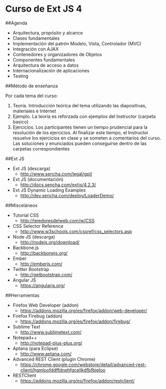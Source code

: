 Curso de Ext JS 4
=================

##Agenda

- Arquitectura, propósito y alcance
- Clases fundamentales
- Implementación del patrón Modelo, Vista, Controlador (MVC)
- Integración con AJAX
- Contenedores y organizadores de Objetos
- Componentes fundamentales
- Arquitectura de acceso a datos
- Internacionalización de aplicaciones
- Testing

##Método de enseñanza

Por cada tema del curso:
1. Teoría. Introducción teórica del tema utilizando las diapositivas, materiales e Internet
2. Ejemplo. La teoría es reforzada con ejemplos del Instructor (carpeta basico)
3. Ejercicios. Los participantes tienen un tiempo prudencial para la resolución de los ejercicios. Al finalizar este tiempo, el Instructor resuelve los ejercicios en clase y se someten a comentarios del curso. Las soluciones y enunciados pueden conseguirse dentro de las carpetas correspondientes

##Ext JS

- Ext JS (descarga)
	- http://www.sencha.com/legal/gpl/
- Ext JS (documentación)
	- http://docs.sencha.com/extjs/4.2.3/
- Ext JS Dynamic Loading Examples
	- http://dev.sencha.com/deploy/LoaderDemo/

##Misceláneos

- Tutorial CSS
	- http://tejedoresdelweb.com/w/CSS	
- CSS Selector Reference
	- http://www.w3schools.com/cssref/css_selectors.asp
- Node JS (descarga)
	- http://nodejs.org/download/
- Backbone.js
	- http://backbonejs.org/
- Ember
	- http://emberjs.com/
- Twitter Bootstrap
	- http://getbootstrap.com/
- Angular JS
	- https://angularjs.org/

##Herramientas

- Firefox Web Developer (addon)
	- https://addons.mozilla.org/es/firefox/addon/web-developer/
- Firefox Firebug (addon)
	- https://addons.mozilla.org/es/firefox/addon/firebug/
- Sublime Text
	- http://www.sublimetext.com/
- Notepad++
	- http://notepad-plus-plus.org/
- Aptana (para Eclipse)
	- http://www.aptana.com/
- Advanced REST Client (plugin Chrome)
	- https://chrome.google.com/webstore/detail/advanced-rest-client/hgmloofddffdnphfgcellkdfbfbjeloo
- RESTClient
	- https://addons.mozilla.org/es/firefox/addon/restclient/

